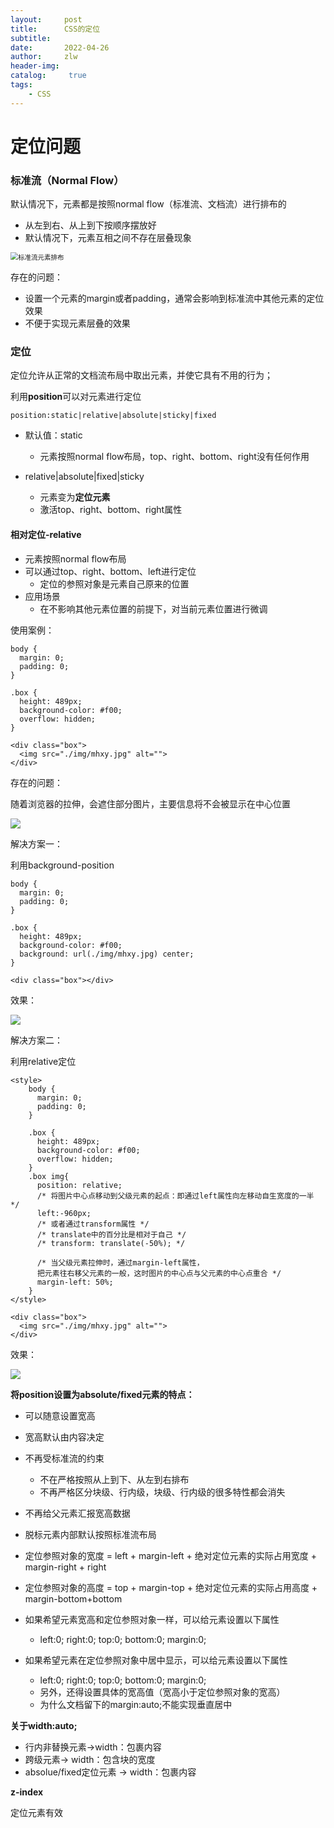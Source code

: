 ```yaml
---
layout:     post
title:      CSS的定位
subtitle:   
date:       2022-04-26
author:     zlw
header-img: 
catalog: 	 true
tags:
    - CSS
---
```


# 定位问题

### 标准流（Normal Flow）

默认情况下，元素都是按照normal flow（标准流、文档流）进行排布的

- 从左到右、从上到下按顺序摆放好
- 默认情况下，元素互相之间不存在层叠现象

<img src="/img/2022-04-26/标准流排布.png" alt="标准流元素排布" style="zoom:75%;" />

存在的问题：

- 设置一个元素的margin或者padding，通常会影响到标准流中其他元素的定位效果
- 不便于实现元素层叠的效果

### 定位

定位允许从正常的文档流布局中取出元素，并使它具有不用的行为；

利用**position**可以对元素进行定位

```
position:static|relative|absolute|sticky|fixed
```

- 默认值：static
  - 元素按照normal flow布局，top、right、bottom、right没有任何作用


- relative\|absolute\|fixed\|sticky
   - 元素变为**定位元素**
   - 激活top、right、bottom、right属性



#### 相对定位-relative

- 元素按照normal flow布局
- 可以通过top、right、bottom、left进行定位
  - 定位的参照对象是元素自己原来的位置
- 应用场景
  - 在不影响其他元素位置的前提下，对当前元素位置进行微调

使用案例：

```
body {
  margin: 0;
  padding: 0;
}

.box {
  height: 489px;
  background-color: #f00;
  overflow: hidden;
}
  
<div class="box">
  <img src="./img/mhxy.jpg" alt="">
</div>
```

存在的问题：

随着浏览器的拉伸，会遮住部分图片，主要信息将不会被显示在中心位置

![](/img/2022-04-26/图片定位-存在的问题.png)

解决方案一：

利用background-position

```
body {
  margin: 0;
  padding: 0;
}

.box {
  height: 489px;
  background-color: #f00;
  background: url(./img/mhxy.jpg) center;
}

<div class="box"></div>
```

效果：

![](/img/2022-04-26/图片定位-background.png)

解决方案二：

利用relative定位

```
<style>
    body {
      margin: 0;
      padding: 0;
    }

    .box {
      height: 489px;
      background-color: #f00;
      overflow: hidden;
    }
    .box img{
      position: relative;
      /* 将图片中心点移动到父级元素的起点：即通过left属性向左移动自生宽度的一半 */
      left:-960px;
      /* 或者通过transform属性 */
      /* translate中的百分比是相对于自己 */
      /* transform: translate(-50%); */

      /* 当父级元素拉伸时，通过margin-left属性，
      把元素往右移父元素的一般，这时图片的中心点与父元素的中心点重合 */
      margin-left: 50%;
    }
</style>

<div class="box">
  <img src="./img/mhxy.jpg" alt="">
</div>
```

效果：

![](/img/2022-04-26/图片定位-relative.png)



**将position设置为absolute/fixed元素的特点：**

- 可以随意设置宽高
- 宽高默认由内容决定
- 不再受标准流的约束
  - 不在严格按照从上到下、从左到右排布
  - 不再严格区分块级、行内级，块级、行内级的很多特性都会消失
- 不再给父元素汇报宽高数据
- 脱标元素内部默认按照标准流布局
- 定位参照对象的宽度 = left + margin-left + 绝对定位元素的实际占用宽度 + margin-right + right

- 定位参照对象的高度 = top +  margin-top + 绝对定位元素的实际占用高度 + margin-bottom+bottom

- 如果希望元素宽高和定位参照对象一样，可以给元素设置以下属性
  - left:0; right:0; top:0; bottom:0; margin:0;
- 如果希望元素在定位参照对象中居中显示，可以给元素设置以下属性
  - left:0; right:0; top:0; bottom:0; margin:0;
  - 另外，还得设置具体的宽高值（宽高小于定位参照对象的宽高）
  - 为什么文档留下的margin:auto;不能实现垂直居中

**关于width:auto;**

- 行内非替换元素->width：包裹内容
- 跨级元素-> width：包含块的宽度
- absolue/fixed定位元素 -> width：包裹内容 

**z-index**

定位元素有效
